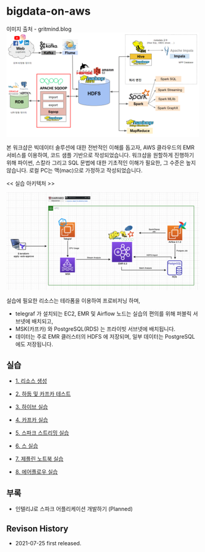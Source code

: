 # bigdata-on-aws #

이미지 출처 - gritmind.blog
![bigdata](https://github.com/gnosia93/bigdata-on-aws/blob/main/workshop/images/bigdat-on-aws.png)


본 워크샵은 빅데이터 솔루션에 대한 전반적인 이해를 돕고자, AWS 클라우드의 EMR 서비스를 이용하여, 코드 샘플 기반으로 작성되었습니다.
워크샵을 원할하게 진행하기 위해 파이썬, 스칼라 그리고 SQL 문법에 대한 기초적인 이해가 필요한, 그 수준은 높지 않습니다.
로컬 PC는 맥(mac)으로 가정하고 작성되었습니다. 

<< 실습 아키텍처 >>

![archi](https://github.com/gnosia93/bigdata-on-aws/blob/main/workshop/images/aws-architecture.png)

실습에 필요한 리소스는 테라폼을 이용하여 프로비저닝 하며,

- telegraf 가 설치되는 EC2, EMR 및 Airflow 노드는 실습의 편의를 위해 퍼블릭 서브넷에 배치되고,
- MSK(카프카) 와 PostgreSQL(RDS) 는 프라이빗 서브넷에 배치됩니다.
- 데이터는 주로 EMR 클러스터의 HDFS 에 저장되며, 일부 데이터는 PostgreSQL 에도 저장됩니다. 


## 실습 ##

* [1. 리소스 생성](https://github.com/gnosia93/bigdata-on-aws/blob/main/workshop/setup.md)

* [2. 하둡 및 카프카 테스트](https://github.com/gnosia93/bigdata-on-aws/blob/main/workshop/hadoop-kafka.md)

* [3. 하이브 실습](https://github.com/gnosia93/bigdata-on-aws/blob/main/workshop/hive.md)

* [4. 카프카 실습](https://github.com/gnosia93/bigdata-on-aws/blob/main/workshop/kafka.md)

* [5. 스파크 스트리밍 실습](https://github.com/gnosia93/bigdata-on-aws/blob/main/workshop/spark.md) 

* [6. 스 실습](https://github.com/gnosia93/bigdata-on-aws/blob/main/workshop/sqoop.md)

* [7. 제플린 노트북 실습](https://github.com/gnosia93/bigdata-on-aws/blob/main/workshop/zeppelin.md)

* [8. 에어플로우 실습](https://github.com/gnosia93/bigdata-on-aws/blob/main/workshop/airflow.md)


## 부록 ##

* 인텔리J로 스파크 어플리케이션 개발하기 (Planned)


## Revison History ##

* 2021-07-25 first released.
